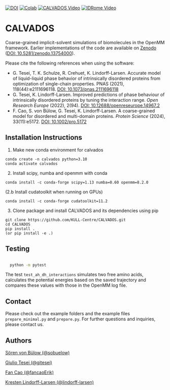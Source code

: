 [![DOI](https://zenodo.org/badge/DOI/10.5281/zenodo.6914053.svg)](https://doi.org/10.5281/zenodo.6914053)
[![Colab](https://colab.research.google.com/assets/colab-badge.svg)](https://colab.research.google.com/github/KULL-Centre/_2023_Tesei_IDRome/blob/main/IDRLab.ipynb)
[![CALVADOS Video](http://img.shields.io/badge/►-Video-FF0000.svg)](https://youtu.be/r-eFzoBiQZ4)
[![IDRome Video](http://img.shields.io/badge/►-Video-FF0000.svg)](https://youtu.be/kL3-cusHgzM)

# CALVADOS

Coarse-grained implicit-solvent simulations of biomolecules in the OpenMM framework.
Earlier implementations of the code are available on [Zenodo](https://zenodo.org/search?q=metadata.subjects.subject%3A%22CALVADOS%22&l=list&p=1&s=10&sort=bestmatch) ([DOI: 10.5281/zenodo.13754000](https://doi.org/10.5281/zenodo.13754000)).

Please cite the following references when using the software:

- G. Tesei, T. K. Schulze, R. Crehuet, K. Lindorff-Larsen. Accurate model of liquid-liquid phase behavior of intrinsically disordered proteins from optimization of single-chain properties. PNAS (2021), 118(44):e2111696118. [DOI: 10.1073/pnas.2111696118](https://doi.org/10.1073/pnas.2111696118)
- G. Tesei, K. Lindorff-Larsen. Improved predictions of phase behaviour of intrinsically disordered proteins by tuning the interaction range. _Open Research Europe_ (2022), 2(94). [DOI: 10.12688/openreseurope.14967.2](https://doi.org/10.12688/openreseurope.14967.2)
- F. Cao, S. von Bülow, G. Tesei, K. Lindorff-Larsen. A coarse-grained model for disordered and multi-domain proteins. _Protein Science_ (2024), 33(11):e5172. [DOI: 10.1002/pro.5172](https://doi.org/10.1002/pro.5172)

## Installation Instructions

1. Make new conda environment for calvados
``` 
conda create -n calvados python=3.10
conda activate calvados
```
2. Install scipy, numba and openmm with conda
```
conda install -c conda-forge scipy=1.13 numba=0.60 openmm=8.2.0
```
(2.b Install cudatoolkit when running on GPUs)
```
conda install -c conda-forge cudatoolkit=11.2
```
3. Clone package and install CALVADOS and its dependencies using pip
``` 
git clone https://github.com/KULL-Centre/CALVADOS.git
cd CALVADOS
pip install .
(or pip install -e .)
```

## Testing

```bash

  python -m pytest
```
The test `test_ah_dh_interactions` simulates two free amino acids, calculates the potential energies based on the saved trajectory and compares these values with those in the OpenMM log file.

## Contact

Please check out the example folders and the example files `prepare_minimal.py` and `prepare.py`. 
For further questions and inquiries, please contact us.

## Authors

[Sören von Bülow (@sobuelow)](https://github.com/sobuelow)

[Giulio Tesei (@gitesei)](https://github.com/gitesei)

[Fan Cao (@fancaoErik)](https://github.com/fancaoErik)

[Kresten Lindorff-Larsen (@lindorff-larsen)](https://github.com/lindorff-larsen)

